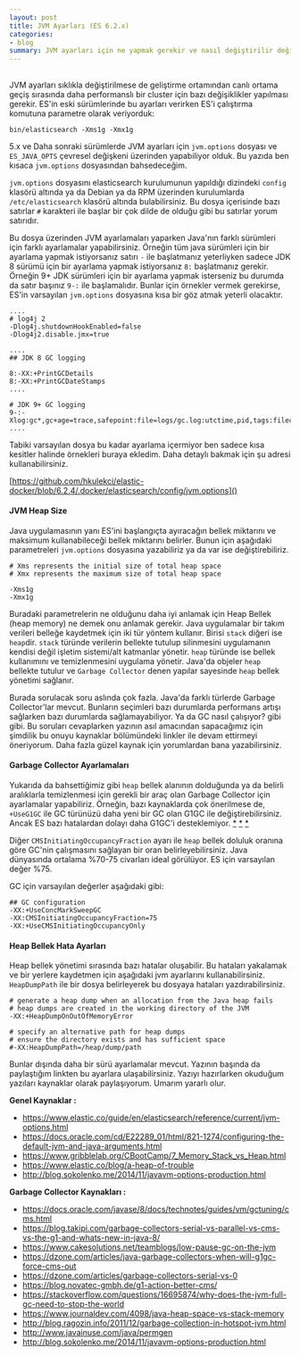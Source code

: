 ```yaml
---
layout: post
title: JVM Ayarları (ES 6.2.x)
categories:
- blog
summary: JVM ayarları için ne yapmak gerekir ve nasıl değiştirilir değinmeye çalıştık ve bu ayarlardan bazılarını daha detaylıca açıklamaya çalıştık.
---
```


## 

JVM ayarları sıklıkla değiştirilmese de geliştirme ortamından canlı ortama geçiş sırasında daha performanslı bir cluster için bazı değişiklikler yapılması gerekir. ES'in eski sürümlerinde bu ayarları verirken ES'i çalıştırma komutuna parametre olarak veriyorduk:

```
bin/elasticsearch -Xms1g -Xmx1g
```

5.x ve Daha sonraki sürümlerde JVM ayarları için `jvm.options` dosyası ve `ES_JAVA_OPTS` çevresel değişkeni üzerinden yapabiliyor olduk. Bu yazıda ben kısaca `jvm.options` dosyasından bahsedeceğim. 

`jvm.options` dosyasını elasticsearch kurulumunun yapıldığı dizindeki `config` klasörü altında ya da Debian ya da RPM üzerinden kurulumlarda `/etc/elasticsearch` klasörü altında bulabilirsiniz. Bu dosya içerisinde bazı satırlar `#` karakteri ile başlar bir çok dilde de olduğu gibi bu satırlar yorum satırıdır. 

Bu dosya üzerinden JVM ayarlamaları yaparken Java'nın farklı sürümleri için farklı ayarlamalar yapabilirsiniz. Örneğin tüm java sürümleri için bir ayarlama yapmak istiyorsanız satırı `-` ile başlatmanız yeterliyken sadece JDK 8 sürümü için bir ayarlama yapmak istiyorsanız `8:` başlatmanız gerekir. Örneğin 9+ JDK sürümleri için bir ayarlama yapmak isterseniz bu durumda da satır başınız `9-:` ile başlamalıdır. Bunlar için örnekler vermek gerekirse, ES'in varsayılan `jvm.options` dosyasına kısa bir göz atmak yeterli olacaktır. 

```
....
# log4j 2
-Dlog4j.shutdownHookEnabled=false
-Dlog4j2.disable.jmx=true

....
## JDK 8 GC logging

8:-XX:+PrintGCDetails
8:-XX:+PrintGCDateStamps
....

# JDK 9+ GC logging
9-:-Xlog:gc*,gc+age=trace,safepoint:file=logs/gc.log:utctime,pid,tags:filecount=32,filesize=64m
....
```

Tabiki varsayılan dosya bu kadar ayarlama içermiyor ben sadece kısa kesitler halinde örnekleri buraya ekledim. Daha detaylı bakmak için şu adresi kullanabilirsiniz. 

[https://github.com/hkulekci/elastic-docker/blob/6.2.4/.docker/elasticsearch/config/jvm.options]()

#### JVM Heap Size

Java uygulamasının yanı ES'ini başlangıçta ayıracağın bellek miktarını ve maksimum kullanabileceği bellek miktarını belirler. Bunun için aşağıdaki parametreleri `jvm.options` dosyasına yazabiliriz ya da var ise değiştirebiliriz.

```
# Xms represents the initial size of total heap space
# Xmx represents the maximum size of total heap space

-Xms1g
-Xmx1g
```

Buradaki parametrelerin ne olduğunu daha iyi anlamak için Heap Bellek (heap memory) ne demek onu anlamak gerekir. Java uygulamalar bir takım verileri belleğe kaydetmek için iki tür yöntem kullanır. Birisi `stack` diğeri ise `heap`dir. `stack` türünde verilerin bellekte tutulup silinmesini uygulamanın kendisi değil işletim sistemi/alt katmanlar yönetir. `heap` türünde ise bellek kullanımını ve temizlenmesini uygulama yönetir. Java'da objeler `heap` bellekte tutulur ve `Garbage Collector` denen yapılar sayesinde `heap` bellek yönetimi sağlanır.

Burada sorulacak soru aslında çok fazla. Java'da farklı türlerde Garbage Collector'lar mevcut. Bunların seçimleri bazı durumlarda performans artışı sağlarken bazı durumlarda sağlamayabiliyor. Ya da GC nasıl çalışıyor? gibi gibi. Bu soruları cevaplarken yazının asıl amacından sapacağımız için şimdilik bu onuyu kaynaklar bölümündeki linkler ile devam ettirmeyi öneriyorum. Daha fazla güzel kaynak için yorumlardan bana yazabilirsiniz. 

#### Garbage Collector Ayarlamaları

Yukarıda da bahsettiğimiz gibi `heap` bellek alanının dolduğunda ya da belirli aralıklarla temizlenmesi için gerekli bir araç olan Garbage Collector için ayarlamalar yapabiliriz. Örneğin, bazı kaynaklarda çok önerilmese de, `+UseG1GC` ile GC türünüzü daha yeni bir GC olan G1GC ile değiştirebilirsiniz. Ancak ES bazı hatalardan dolayı daha G1GC'i desteklemiyor. [*](https://docs.datastax.com/en/cassandra/3.0/cassandra/operations/opsTuneJVM.html#opsTuneJVM__choose-gc) [*](https://discuss.elastic.co/t/g1gc-in-production-with-regard-to-consistency/47561/3) [*](https://discuss.elastic.co/t/elasticsearch-appears-to-ignore-xx-useg1gc-in-jvm-options/96862)

Diğer `CMSInitiatingOccupancyFraction` ayarı ile `heap` bellek doluluk oranına göre GC'nin çalışmasını sağlayan bir oran belirleyebilirsiniz. Java dünyasında ortalama %70-75 civarları ideal görülüyor. ES için varsayılan değer %75.

GC için varsayılan değerler aşağıdaki gibi:

```
## GC configuration
-XX:+UseConcMarkSweepGC
-XX:CMSInitiatingOccupancyFraction=75
-XX:+UseCMSInitiatingOccupancyOnly
```

#### Heap Bellek Hata Ayarları

Heap bellek yönetimi sırasında bazı hatalar oluşabilir. Bu hataları yakalamak ve bir yerlere kaydetmen için aşağıdaki jvm ayarlarını kullanabilirsiniz. `HeapDumpPath` ile bir dosya belirleyerek bu dosyaya hataları yazdırabilirsiniz.

```
# generate a heap dump when an allocation from the Java heap fails
# heap dumps are created in the working directory of the JVM
-XX:+HeapDumpOnOutOfMemoryError

# specify an alternative path for heap dumps
# ensure the directory exists and has sufficient space
#-XX:HeapDumpPath=/heap/dump/path
```

Bunlar dışında daha bir sürü ayarlamalar mevcut. Yazının başında da paylaştığım linkten bu ayarlara ulaşabilirsiniz. Yazıyı hazırlarken okuduğum yazıları kaynaklar olarak paylaşıyorum. Umarım yararlı olur. 


**Genel Kaynaklar :**

 - https://www.elastic.co/guide/en/elasticsearch/reference/current/jvm-options.html
 - https://docs.oracle.com/cd/E22289_01/html/821-1274/configuring-the-default-jvm-and-java-arguments.html
 - https://www.gribblelab.org/CBootCamp/7_Memory_Stack_vs_Heap.html
 - https://www.elastic.co/blog/a-heap-of-trouble
 - http://blog.sokolenko.me/2014/11/javavm-options-production.html

**Garbage Collector Kaynakları :**

 - https://docs.oracle.com/javase/8/docs/technotes/guides/vm/gctuning/cms.html
 - https://blog.takipi.com/garbage-collectors-serial-vs-parallel-vs-cms-vs-the-g1-and-whats-new-in-java-8/
 - https://www.cakesolutions.net/teamblogs/low-pause-gc-on-the-jvm
 - https://dzone.com/articles/java-garbage-collectors-when-will-g1gc-force-cms-out
 - https://dzone.com/articles/garbage-collectors-serial-vs-0
 - https://blog.novatec-gmbh.de/g1-action-better-cms/
 - https://stackoverflow.com/questions/16695874/why-does-the-jvm-full-gc-need-to-stop-the-world
 - https://www.journaldev.com/4098/java-heap-space-vs-stack-memory
 - http://blog.ragozin.info/2011/12/garbage-collection-in-hotspot-jvm.html
 - http://www.javainuse.com/java/permgen
 - http://blog.sokolenko.me/2014/11/javavm-options-production.html